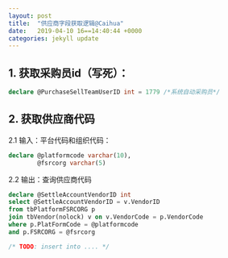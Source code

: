 ```yaml
---
layout: post
title:  "供应商字段获取逻辑@Caihua"
date:   2019-04-10 16==14:40:44 +0000
categories: jekyll update
---
```

## 1. 获取采购员id（写死）：
```sql
declare @PurchaseSellTeamUserID int = 1779 /*系统自动采购员*/
```
## 2. 获取供应商代码
2.1 输入：平台代码和组织代码：
```sql
declare @platformcode varchar(10),
        @fsrcorg varchar(5)
```
2.2 输出：查询供应商代码
```sql
declare @SettleAccountVendorID int
select @SettleAccountVendorID = v.VendorID 
from tbPlatformFSRCORG p
join tbVendor(nolock) v on v.VendorCode = p.VendorCode
where p.PlatFormCode = @platformcode 
and p.FSRCORG = @fsrcorg

/* TODO: insert into .... */
```

